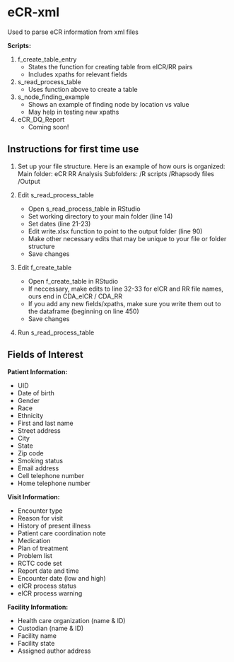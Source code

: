 # eCR-xml
Used to parse eCR information from xml files

**Scripts:**
1. f_create_table_entry
   - States the function for creating table from eICR/RR pairs
   - Includes xpaths for relevant fields
2. s_read_process_table
   - Uses function above to create a table
3. s_node_finding_example 
   - Shows an example of finding node by location vs value
   - May help in testing new xpaths
3. eCR_DQ_Report
   - Coming soon!

## Instructions for first time use
1. Set up your file structure. Here is an example of how ours is organized:
Main folder:
eCR RR Analysis
Subfolders:
/R scripts
/Rhapsody files
/Output

2. Edit s_read_process_table
   - Open s_read_process_table in RStudio
   - Set working directory to your main folder (line 14)
   - Set dates (line 21-23)
   - Edit write.xlsx function to point to the output folder (line 90)
   - Make other necessary edits that may be unique to your file or folder structure
   - Save changes

3. Edit f_create_table
   - Open f_create_table in RStudio
   - If neccessary, make edits to line 32-33 for eICR and RR file names, ours end in CDA_eICR / CDA_RR
   - If you add any new fields/xpaths, make sure you write them out to the dataframe (beginning on line 450)
   - Save changes
  
4. Run s_read_process_table

## Fields of Interest

**Patient Information:**
- UID
- Date of birth
- Gender
- Race
- Ethnicity
- First and last name
- Street address
- City
- State
- Zip code
- Smoking status
- Email address
- Cell telephone number
- Home telephone number

**Visit Information:**
- Encounter type
- Reason for visit
- History of present illness
- Patient care coordination note
- Medication
- Plan of treatment
- Problem list
- RCTC code set
- Report date and time
- Encounter date (low and high)
- eICR process status
- eICR process warning

**Facility Information:**
- Health care organization (name & ID)
- Custodian (name & ID)
- Facility name
- Facility state
- Assigned author address

